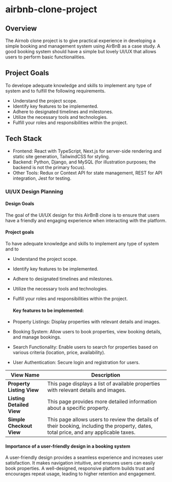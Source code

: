 # airbnb-clone-project

## Overview
The Airnob clone project is to give practical experience in developing a simple booking and management system using AirBnB as a case study. A good booking system should have a simple but lovely UI/UX that allows users to perform basic functionalities.        

## Project Goals
To develope adequate knowledge and skills to implement any type of system and to fulfill the following requirements.
- Understand the project scope.
- Identify key features to be implemented.
- Adhere to designated timelines and milestones.
- Utilize the necessary tools and technologies.
- Fulfill your roles and responsibilities within the project.


## Tech Stack
- Frontend: React with TypeScript, Next.js for server-side rendering and static site generation, TailwindCSS for styling.
- Backend: Python, Django, and MySQL (for illustration purposes; the backend is not the primary focus).
- Other Tools: Redux or Context API for state management, REST for API integration, Jest for testing.

### UI/UX Design Planning

#### Design Goals
The goal of the UI/UX design for this AirBnB clone is to ensure that users have a friendly and engaging experience when interacting with the platform. 


#### Project goals
To have adequate knowledge and skills to implement any type of system and to
- Understand the project scope.
- Identify key features to be implemented.
- Adhere to designated timelines and milestones.
- Utilize the necessary tools and technologies.
- Fulfill your roles and responsibilities within the project.

  #### Key features to be implemented:
- Property Listings: Display properties with relevant details and images.
- Booking System: Allow users to book properties, view booking details, and manage bookings.
- Search Functionality: Enable users to search for properties based on various criteria (location, price, availability).
- User Authentication: Secure login and registration for users.
  

| View Name               | Description                                                                 |
|-------------------------|-----------------------------------------------------------------------------|
| **Property Listing View** | This page displays a list of available properties with relevant details and images. |
| **Listing Detailed View** | This page provides more detailed information about a specific property.   |
| **Simple Checkout View** | This page allows users to review the details of their booking, including the property, dates, total price, and any applicable taxes. |


  #### Importance of a user-friendly design in a booking system

  A user-friendly design provides a seamless experience and increases user satisfaction. It makes navigation intuitive, and ensures users can easily book properties. A well-designed, responsive platform builds trust and encourages repeat usage, leading to higher retention and engagement.
